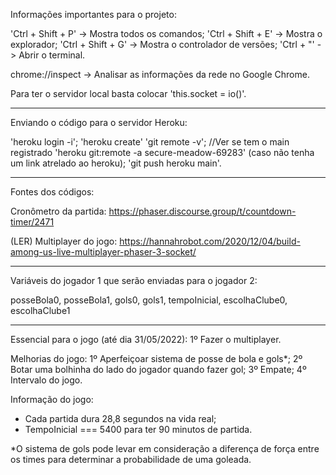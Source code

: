Informações importantes para o projeto:

'Ctrl + Shift + P' -> Mostra todos os comandos;
'Ctrl + Shift + E' -> Mostra o explorador;
'Ctrl + Shift + G' -> Mostra o controlador de versões;
'Ctrl + "' -> Abrir o terminal.

chrome://inspect -> Analisar as informações da rede no Google Chrome.

Para ter o servidor local basta colocar 'this.socket = io()'.

-------------------------------------------------------------------------------

Enviando o código para o servidor Heroku:


'heroku login -i';
'heroku create'
'git remote -v'; //Ver se tem o main registrado
'heroku git:remote -a secure-meadow-69283' (caso não tenha um link atrelado ao heroku);
'git push heroku main'.

-------------------------------------------------------------------------------

Fontes dos códigos:

Cronômetro da partida: https://phaser.discourse.group/t/countdown-timer/2471

(LER) Multiplayer do jogo: https://hannahrobot.com/2020/12/04/build-among-us-live-multiplayer-phaser-3-socket/

-------------------------------------------------------------------------------

Variáveis do jogador 1 que serão enviadas para o jogador 2:

posseBola0, posseBola1, gols0, gols1, tempoInicial, escolhaClube0, escolhaClube1

-------------------------------------------------------------------------------

Essencial para o jogo (até dia 31/05/2022):
1º Fazer o multiplayer.

Melhorias do jogo:
1º Aperfeiçoar sistema de posse de bola e gols*;
2º Botar uma bolhinha do lado do jogador quando fazer gol;
3º Empate;
4º Intervalo do jogo.

Informação do jogo:
- Cada partida dura 28,8 segundos na vida real;
- TempoInicial === 5400 para ter 90 minutos de partida.


*O sistema de gols pode levar em consideração a diferença de força entre os times para determinar a probabilidade de uma goleada.